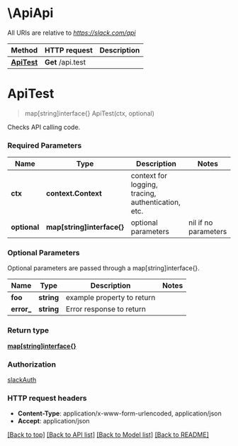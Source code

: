 # \ApiApi

All URIs are relative to *https://slack.com/api*

Method | HTTP request | Description
------------- | ------------- | -------------
[**ApiTest**](ApiApi.md#ApiTest) | **Get** /api.test | 


# **ApiTest**
> map[string]interface{} ApiTest(ctx, optional)


Checks API calling code.

### Required Parameters

Name | Type | Description  | Notes
------------- | ------------- | ------------- | -------------
 **ctx** | **context.Context** | context for logging, tracing, authentication, etc.
 **optional** | **map[string]interface{}** | optional parameters | nil if no parameters

### Optional Parameters
Optional parameters are passed through a map[string]interface{}.

Name | Type | Description  | Notes
------------- | ------------- | ------------- | -------------
 **foo** | **string**| example property to return | 
 **error_** | **string**| Error response to return | 

### Return type

[**map[string]interface{}**](interface{}.md)

### Authorization

[slackAuth](../README.md#slackAuth)

### HTTP request headers

 - **Content-Type**: application/x-www-form-urlencoded, application/json
 - **Accept**: application/json

[[Back to top]](#) [[Back to API list]](../README.md#documentation-for-api-endpoints) [[Back to Model list]](../README.md#documentation-for-models) [[Back to README]](../README.md)

